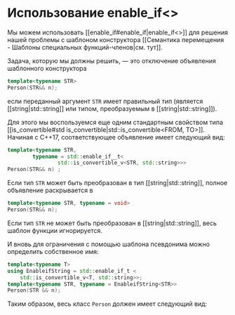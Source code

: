 
# Использование enable_if<>

Мы можем использовать [[enable_if#enable_if|enable_if<>]] для решения нашей проблемы с шаблоном конструктора [[Семантика перемещения - Шаблоны специальных функций-членов|см. тут]].

Задача, которую мы должны решить, — это отключение объявления шаблонного конструктора
```c++
template<typename STR>
Person(STR&& n);
```

если переданный аргумент `STR` имеет правильный тип (является [[string|std::string]] или типом, преобразуемым в [[string|std::string]]).

Для этого мы воспользуемся еще одним стандартным свойством типа [[is_convertible#std is_convertible|std::is_convertible<FROM, ТО>]]. Начиная с С++17, соответствующее объявление имеет следующий вид:
```c++
template<typename STR, 
		typename = std::enable_if__t<
				std::is_convertible_v<STR, std::string>>>
Person(STR&& n) ;
```

Если тип `STR` может быть преобразован в тип [[string|std::string]], полное объявление раскрывается в
```c++
template<typename STR, typename = void>
Person(STR&& n);
```

Если тип `STR` не может быть преобразован в [[string|std::string]], весь шаблон функции игнорируется.

И вновь для ограничения с помощью шаблона псевдонима можно определить собственное имя:
```c++
template<typename Т>
using EnableifString = std::enable_if_t <
	std::is_convertible_v<T, std::string>>;
template<typename STR, typename = EnableifString<STR>>
Person(STR && n);
```

Таким образом, весь класс `Person` должен имеет следующий вид:







